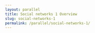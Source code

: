 ```yaml
---
layout: parallel
title: Social networks 1 Overview
slug: social-networks-1
permalink: /parallel/social-networks-1/
---
```

